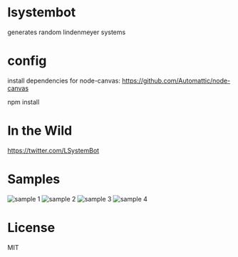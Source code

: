 lsystembot
=========

generates random lindenmeyer systems

config
=====

install dependencies for node-canvas: https://github.com/Automattic/node-canvas

npm install

In the Wild
====

https://twitter.com/LSystemBot


Samples
====
![sample 1](https://pbs.twimg.com/media/CF2jRjPUMAEFJYD.png)
![sample 2](https://pbs.twimg.com/media/B_nbDIXWAAAKaOl.png)
![sample 3](https://pbs.twimg.com/media/CGR3ltJUIAAj9wO.png)
![sample 4](https://pbs.twimg.com/media/CF3Mf85UgAEzzwt.png)

License
====
MIT
